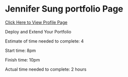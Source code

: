 # Jennifer Sung portfolio Page

[Click Here to View Profile Page](https://jennifersung-resume.netlify.app/)

Deploy and Extend Your Portfolio

Estimate of time needed to complete: 4

Start time: 8pm

Finish time: 10pm

Actual time needed to complete: 2 hours


